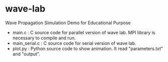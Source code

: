 # wave-lab
Wave Propagation Simulation Demo for Educational Purpose

* main.c : C source code for parallel version of wave lab. MPI library is necessary to compile and run.
* main_serial.c : C source code for serial version of wave lab.
* plot.py : Python source code to show animation. It read "parameters.txt" and "output".
